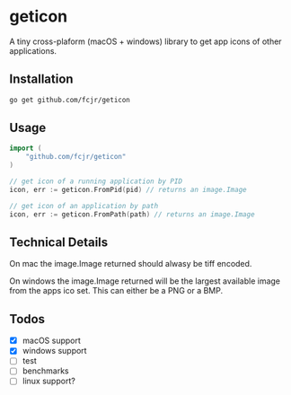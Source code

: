 # geticon

A tiny cross-plaform (macOS + windows) library to get app icons of other applications.

## Installation

```sh
go get github.com/fcjr/geticon
```

## Usage

```go
import (
    "github.com/fcjr/geticon"
)

// get icon of a running application by PID
icon, err := geticon.FromPid(pid) // returns an image.Image

// get icon of an application by path
icon, err := geticon.FromPath(path) // returns an image.Image
```

## Technical Details

On mac the image.Image returned should alwasy be tiff encoded.

On windows the image.Image returned will be the largest available image from the apps
ico set.  This can either be a PNG or a BMP.

## Todos

* [x] macOS support
* [x] windows support
* [ ] test
* [ ] benchmarks
* [ ] linux support?
